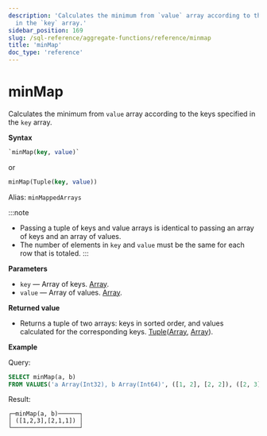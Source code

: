 ```yaml
---
description: 'Calculates the minimum from `value` array according to the keys specified
  in the `key` array.'
sidebar_position: 169
slug: /sql-reference/aggregate-functions/reference/minmap
title: 'minMap'
doc_type: 'reference'
---
```


# minMap

Calculates the minimum from `value` array according to the keys specified in the `key` array.

**Syntax**

```sql
`minMap(key, value)`
```
or
```sql
minMap(Tuple(key, value))
```

Alias: `minMappedArrays`

:::note
- Passing a tuple of keys and value arrays is identical to passing an array of keys and an array of values.
- The number of elements in `key` and `value` must be the same for each row that is totaled.
:::

**Parameters**

- `key` — Array of keys. [Array](../../data-types/array.md).
- `value` — Array of values. [Array](../../data-types/array.md).

**Returned value**

- Returns a tuple of two arrays: keys in sorted order, and values calculated for the corresponding keys. [Tuple](../../data-types/tuple.md)([Array](../../data-types/array.md), [Array](../../data-types/array.md)).

**Example**

Query:

```sql
SELECT minMap(a, b)
FROM VALUES('a Array(Int32), b Array(Int64)', ([1, 2], [2, 2]), ([2, 3], [1, 1]))
```

Result:

```text
┌─minMap(a, b)──────┐
│ ([1,2,3],[2,1,1]) │
└───────────────────┘
```
